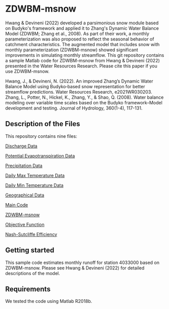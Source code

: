 # ZDWBM-msnow

Hwang &amp; Devineni (2022) developed a parsimonious snow module based on Budyko's framework and applied it to Zhang's Dynamic Water Balance Model (ZDWBM; Zhang et al., 2008). As part of their work, a monthly parameterization was also proposed to reflect the seasonal behavior of catchment characteristics. The augmented model that includes snow with monthly parameterization (ZDWBM-msnow) showed significant improvements in simulating monthly streamflow. This git repository contains a sample Matlab code for ZDWBM-msnow from Hwang &amp; Devineni (2022) presented in the Water Resources Research. Please cite this paper if you use ZDWBM-msnow.

Hwang, J., &amp; Devineni, N. (2022). An improved Zhang’s Dynamic Water Balance Model using Budyko‐based snow representation for better streamflow predictions. Water Resources Research, e2021WR030203.  
Zhang, L., Potter, N., Hickel, K., Zhang, Y., &amp; Shao, Q. (2008). Water balance modeling over variable time scales based on the Budyko framework–Model development and testing. Journal of Hydrology, 360(1-4), 117-131.

## Description of the Files

This repository contains nine files:

[Discharge Data](4033000.AMM)

[Potential Evapotranspiration Data](4033000.PET)

[Precipitation Data](4033000.PRE)

[Daily Max Temperature Data](4033000.TMAX)

[Daily Min Temperature Data](4033000.TMIN)

[Geographical Data](region4_Smax100.txt)

[Main Code](Sample_code.m)

[ZDWBM-msnow](zhang_model_snow.m)

[Objective Function](zhangModelError.m)

[Nash-Sutcliffe Efficiency](nash_sutcliffe.m)

## Getting started
This sample code estimates monthly runoff for station 4033000 based on ZDWBM-msnow. Please see Hwang & Devineni (2022) for detailed descriptions of the model.

## Requirements
We tested the code using Matlab R2018b.
